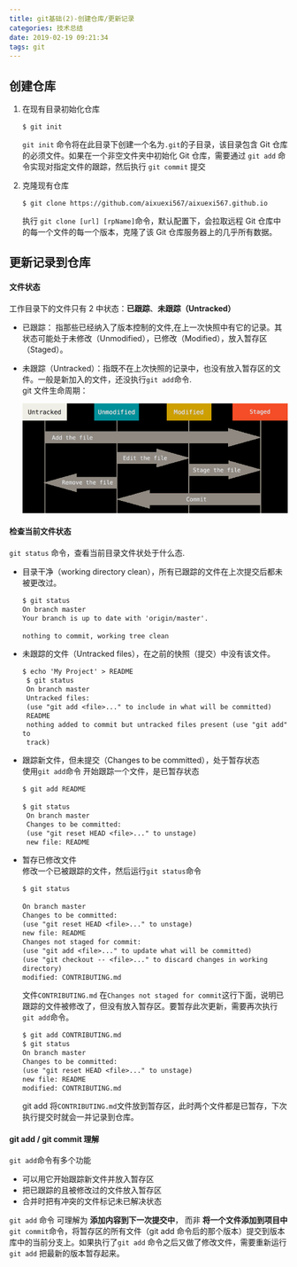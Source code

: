 ```yaml
---
title: git基础(2)-创建仓库/更新记录
categories: 技术总结
date: 2019-02-19 09:21:34
tags: git
---
```


## 创建仓库

1. 在现有目录初始化仓库

   ```shell
   $ git init
   ```

   `git init` 命令将在此目录下创建一个名为`.git`的子目录，该目录包含 Git 仓库的必须文件。如果在一个非空文件夹中初始化 Git 仓库，需要通过 `git add` 命令实现对指定文件的跟踪，然后执行 `git commit` 提交

2. 克隆现有仓库
   ```shell
   $ git clone https://github.com/aixuexi567/aixuexi567.github.io
   ```
   执行 `git clone [url] [rpName]`命令，默认配置下，会拉取远程 Git 仓库中的每一个文件的每一个版本，克隆了该 Git 仓库服务器上的几乎所有数据。

## 更新记录到仓库

#### 文件状态

工作目录下的文件只有 2 中状态：**已跟踪**、**未跟踪（Untracked）**

- 已跟踪： 指那些已经纳入了版本控制的文件,在上一次快照中有它的记录。其状态可能处于未修改（Unmodified），已修改（Modified），放入暂存区（Staged）。
- 未跟踪（Untracked）：指既不在上次快照的记录中，也没有放入暂存区的文件。一般是新加入的文件，还没执行`git add`命令.  
  git 文件生命周期：

  ![git文件生命周期](/image/gitLifeCycle.png)

#### 检查当前文件状态

`git status` 命令，查看当前目录文件状处于什么态.

- 目录干净（working directory clean），所有已跟踪的文件在上次提交后都未被更改过。

  ```shell
  $ git status
  On branch master
  Your branch is up to date with 'origin/master'.

  nothing to commit, working tree clean
  ```

- 未跟踪的文件（Untracked files），在之前的快照（提交）中没有该文件。
  ```shell
  $ echo 'My Project' > README
   $ git status
   On branch master
   Untracked files:
   (use "git add <file>..." to include in what will be committed)
   README
   nothing added to commit but untracked files present (use "git add" to
   track)
  ```
- 跟踪新文件，但未提交（Changes to be committed），处于暂存状态  
  使用`git add`命令 开始跟踪一个文件，是已暂存状态

  ```shell
  $ git add README

  $ git status
   On branch master
   Changes to be committed:
   (use "git reset HEAD <file>..." to unstage)
   new file: README
  ```

- 暂存已修改文件  
  修改一个已被跟踪的文件，然后运行`git status`命令

  ```shell
  $ git status

  On branch master
  Changes to be committed:
  (use "git reset HEAD <file>..." to unstage)
  new file: README
  Changes not staged for commit:
  (use "git add <file>..." to update what will be committed)
  (use "git checkout -- <file>..." to discard changes in working
  directory)
  modified: CONTRIBUTING.md

  ```

  文件`CONTRIBUTING.md` 在`Changes not staged for commit`这行下面，说明已跟踪的文件被修改了，但没有放入暂存区。要暂存此次更新，需要再次执行`git add`命令。

  ```language
  $ git add CONTRIBUTING.md
  $ git status
  On branch master
  Changes to be committed:
  (use "git reset HEAD <file>..." to unstage)
  new file: README
  modified: CONTRIBUTING.md
  ```

  git add 将`CONTRIBUTING.md`文件放到暂存区，此时两个文件都是已暂存，下次执行提交时就会一并记录到仓库。

#### git add / git commit 理解

`git add`命令有多个功能

- 可以用它开始跟踪新文件并放入暂存区
- 把已跟踪的且被修改过的文件放入暂存区
- 合并时把有冲突的文件标记未已解决状态

`git add` 命令 可理解为 **添加内容到下一次提交中**， 而非 **将一个文件添加到项目中**  
`git commit`命令，将暂存区的所有文件（git add 命令后的那个版本）提交到版本库中的当前分支上。如果执行了`git add` 命令之后又做了修改文件，需要重新运行`git add` 把最新的版本暂存起来。
